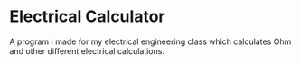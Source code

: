 # Electrical Calculator 

A program I made for my electrical engineering class which calculates Ohm and other different electrical calculations. 
